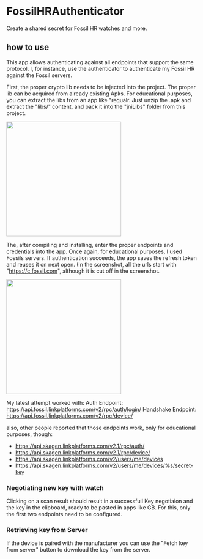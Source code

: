 # FossilHRAuthenticator
Create a shared secret for Fossil HR watches and more.

## how to use
This app allows authenticating against all endpoints that support the same protocol.
I, for instance, use the authenticator to authenticate my Fossil HR against the Fossil servers.

First, the proper crypto lib needs to be injected into the project. 
The proper lib can be acquired from already existing Apks.
For educational purposes, you can extract the libs from an app like "regualr.
Just unzip the .apk and extract the "libs/" content, and pack it into the "jniLibs" folder from this project.

<img src="https://user-images.githubusercontent.com/26143255/107892793-af46ea00-6f27-11eb-8c82-045e58be71e2.png" width="300" />

The, after compiling and installing, enter the proper endpoints and credentials into the app.
Once again, for educational purposes, I used Fossils servers.
If authentication succeeds, the app saves the refresh token and reuses it on next open.
(In the screenshot, all the urls start with "https://c.fossil.com", although it is cut off in the screenshot.

<img src="https://user-images.githubusercontent.com/26143255/145288512-c38fa91b-7d1d-4dec-9c51-3aef34867b10.png" width="300" />

My latest attempt worked with:
Auth Endpoint: https://api.fossil.linkplatforms.com/v2/rpc/auth/login/
Handshake Endpoint: https://api.fossil.linkplatforms.com/v2/rpc/device/

also, other people reported that those endpoints work, only for educational purposes, though:
- https://api.skagen.linkplatforms.com/v2.1/rpc/auth/
- https://api.skagen.linkplatforms.com/v2.1/rpc/device/
- https://api.skagen.linkplatforms.com/v2/users/me/devices
- https://api.skagen.linkplatforms.com/v2/users/me/devices/%s/secret-key

### Negotiating new key with watch
Clicking on a scan result should result in a successfull Key negotiaion and the key in the clipboard,
ready to be pasted in apps like GB.
For this, only the first two endpoints need to be configured.

### Retrieving key from Server
If the device is paired with the manufacturer you can use the "Fetch key from server" button to download the key from the server.
